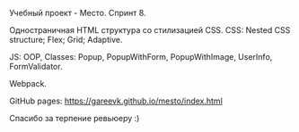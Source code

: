 Учебный проект - Место. Спринт 8.

Одностраничная HTML структура со стилизацией CSS.
CSS:
    Nested CSS structure;
    Flex;
    Grid;
    Adaptive.

JS:
    OOP, Classes: Popup, PopupWithForm, PopupWithImage, UserInfo, FormValidator.

Webpack.
  
 GitHub pages: https://gareevk.github.io/mesto/index.html

 Спасибо за терпение ревьюеру :)